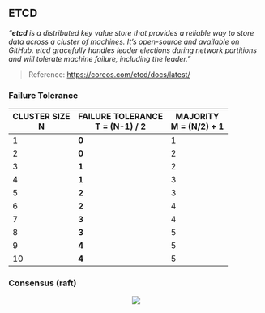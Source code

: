 ## ETCD
*“**etcd** is a distributed key value store that provides a reliable way to store data across a cluster of machines. It’s open-source and available on GitHub. etcd gracefully handles leader elections during network partitions and will tolerate machine failure, including the leader.”*
> Reference: https://coreos.com/etcd/docs/latest/

### Failure Tolerance
| CLUSTER SIZE<br>N | FAILURE TOLERANCE<br>T = (N-1) / 2 | MAJORITY<br>M = (N/2) + 1 |
|-------------------|------------------------------------|---------------------------|
| 1                 | **0**                              | 1                         |
| 2                 | **0**                              | 2                         |
| 3                 | **1**                              | 2                         |
| 4                 | **1**                              | 3                         |
| 5                 | **2**                              | 3                         |
| 6                 | **2**                              | 4                         |
| 7                 | **3**                              | 4                         |
| 8                 | **3**                              | 5                         |
| 9                 | **4**                              | 5                         |
| 10                | **4**                              | 5                         |

### Consensus (raft)
<p align="center">
  <img src="images/kube-etcd.gif">
</p>
